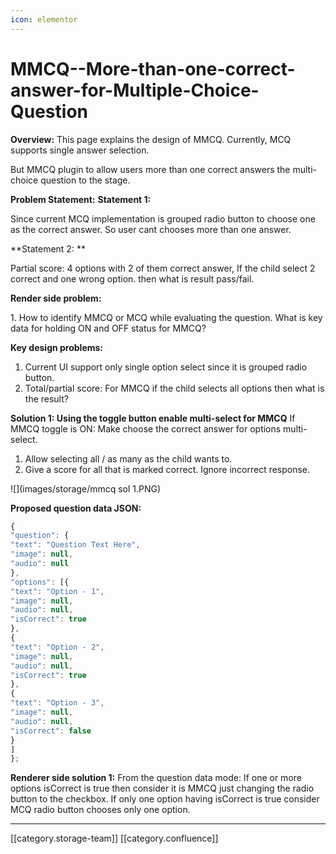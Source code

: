```yaml
---
icon: elementor
---
```


# MMCQ--More-than-one-correct-answer-for-Multiple-Choice-Question

**Overview:** This page explains the design of MMCQ. Currently, MCQ  supports single answer selection.

But MMCQ plugin to allow users more than one correct answers the multi-choice question to the stage.

**Problem Statement:** **Statement 1:**

Since current MCQ implementation is grouped radio button to choose one as the correct answer. So user cant chooses more than one answer.

\*\*Statement 2: \*\*

Partial score: 4 options with 2 of them correct answer, If the child select 2 correct and one wrong option. then what is result pass/fail.

**Render side problem:**

&#x20;1\. How to identify  MMCQ or MCQ while evaluating the question. What is key data for holding ON and OFF status for MMCQ?

**Key design problems:**

1. Current UI support only single option select since it is grouped radio button.
2. Total/partial score: For MMCQ if the child selects all options then what is the result?

**Solution 1: Using the toggle button enable multi-select for MMCQ** If MMCQ toggle is ON: Make choose the correct answer for options multi-select.

1. Allow selecting all / as many as the child wants to.
2. Give a score for all that is marked correct. Ignore incorrect response.

!\[]\(images/storage/mmcq sol 1.PNG)

**Proposed question data JSON:**

```js
{
"question": {
"text": "Question Text Here",
"image": null,
"audio": null
},
"options": [{
"text": "Option - 1",
"image": null,
"audio": null,
"isCorrect": true
},
{
"text": "Option - 2",
"image": null,
"audio": null,
"isCorrect": true
},
{
"text": "Option - 3",
"image": null,
"audio": null,
"isCorrect": false
}
]
};
```

**Renderer side solution 1:** From the question data mode: If one or more options isCorrect is true then consider it is MMCQ just changing the radio button to the checkbox. If only one option having isCorrect is true consider MCQ radio button chooses only one option.

***

\[\[category.storage-team]] \[\[category.confluence]]
